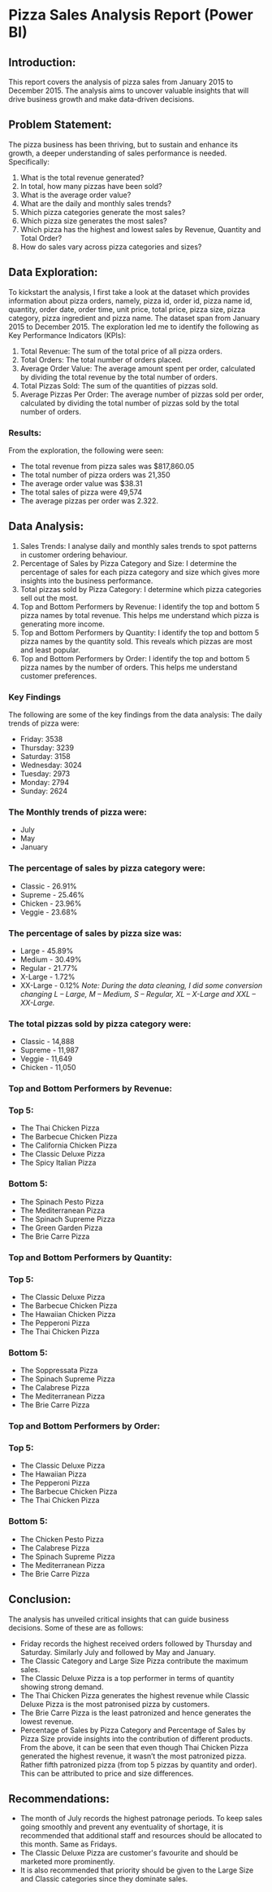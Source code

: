 # Pizza Sales Analysis Report (Power BI)

## Introduction:
This report covers the analysis of pizza sales from January 2015 to December 2015. The analysis aims to uncover valuable insights that will drive business growth and make data-driven decisions.

## Problem Statement:
The pizza business has been thriving, but to sustain and enhance its growth, a deeper understanding of sales performance is needed. Specifically:
1.	What is the total revenue generated?
2.	In total, how many pizzas have been sold?
3.	What is the average order value?
4.	What are the daily and monthly sales trends?
5.	Which pizza categories generate the most sales?
6.	Which pizza size generates the most sales?
7.	Which pizza has the highest and lowest sales by Revenue, Quantity and Total Order?
8.	How do sales vary across pizza categories and sizes?

## Data Exploration:
To kickstart the analysis, I first take a look at the dataset which provides information about pizza orders, namely, pizza id, order id, pizza name id, quantity, order date, order time, unit price, total price, pizza size, pizza category, pizza ingredient and pizza name. The dataset span from January 2015 to December 2015.
The exploration led me to identify the following as Key Performance Indicators (KPIs):
1.	Total Revenue: The sum of the total price of all pizza orders.
2.	Total Orders: The total number of orders placed.
3.	Average Order Value: The average amount spent per order, calculated by dividing the total revenue by the total number of orders.
4.	Total Pizzas Sold: The sum of the quantities of pizzas sold.
5.	Average Pizzas Per Order: The average number of pizzas sold per order, calculated by dividing the total number of pizzas sold by the total number of orders.

### Results:
From the exploration, the following were seen:
-	The total revenue from pizza sales was $817,860.05
-	The total number of pizza orders was 21,350
-	The average order value was $38.31
-	The total sales of pizza were 49,574
-	The average pizzas per order was 2.322.

## Data Analysis:
1.	Sales Trends: I analyse daily and monthly sales trends to spot patterns in customer ordering behaviour.
2.	Percentage of Sales by Pizza Category and Size: I determine the percentage of sales for each pizza category and size which gives more insights into the business performance.
3.	Total pizzas sold by Pizza Category: I determine which pizza categories sell out the most.
4.	Top and Bottom Performers by Revenue: I identify the top and bottom 5 pizza names by total revenue. This helps me understand which pizza is generating more income.
5.	Top and Bottom Performers by Quantity: I identify the top and bottom 5 pizza names by the quantity sold. This reveals which pizzas are most and least popular.
6.	Top and Bottom Performers by Order: I identify the top and bottom 5 pizza names by the number of orders. This helps me understand customer preferences.

### Key Findings
The following are some of the key findings from the data analysis:
The daily trends of pizza were:
-	Friday: 3538
-	Thursday: 3239
-	Saturday: 3158
-	Wednesday: 3024
-	Tuesday: 2973
-	Monday: 2794
-	Sunday: 2624

### The Monthly trends of pizza were:
-	July
-	May
-	January

### The percentage of sales by pizza category were:
-	Classic - 26.91%
-	Supreme - 25.46%
-	Chicken - 23.96%
-	Veggie - 23.68%

### The percentage of sales by pizza size was:
-	Large - 45.89%
-	Medium - 30.49%
-	Regular - 21.77%
-	X-Large - 1.72%
-	XX-Large - 0.12%
*Note: During the data cleaning, I did some conversion changing L – Large, M – Medium, S – Regular, XL – X-Large and XXL – XX-Large.*

### The total pizzas sold by pizza category were:
-	Classic - 14,888
-	Supreme - 11,987
-	Veggie - 11,649
-	Chicken - 11,050

### Top and Bottom Performers by Revenue:
### Top 5:
-	The Thai Chicken Pizza
-	The Barbecue Chicken Pizza
-	The California Chicken Pizza
-	The Classic Deluxe Pizza
-	The Spicy Italian Pizza
### Bottom 5:
-	The Spinach Pesto Pizza
-	The Mediterranean Pizza
-	The Spinach Supreme Pizza
-	The Green Garden Pizza
-	The Brie Carre Pizza

### Top and Bottom Performers by Quantity:
### Top 5:
-	The Classic Deluxe Pizza
-	The Barbecue Chicken Pizza
-	The Hawaiian Chicken Pizza
-	The Pepperoni Pizza
-	The Thai Chicken Pizza
### Bottom 5:
-	The Soppressata Pizza
-	The Spinach Supreme Pizza
-	The Calabrese Pizza
-	The Mediterranean Pizza
-	The Brie Carre Pizza

### Top and Bottom Performers by Order:
### Top 5:
-	The Classic Deluxe Pizza
-	The Hawaiian Pizza
-	The Pepperoni Pizza
-	The Barbecue Chicken Pizza
-	The Thai Chicken Pizza
### Bottom 5:
-	The Chicken Pesto Pizza
-	The Calabrese Pizza
-	The Spinach Supreme Pizza
-	The Mediterranean Pizza
-	The Brie Carre Pizza

## Conclusion:
The analysis has unveiled critical insights that can guide business decisions. Some of these are as follows:
-	Friday records the highest received orders followed by Thursday and Saturday. Similarly July and followed by May and January.
-	The Classic Category and Large Size Pizza contribute the maximum sales.
-	The Classic Deluxe Pizza is a top performer in terms of quantity showing strong demand.
-	The Thai Chicken Pizza generates the highest revenue while Classic Deluxe Pizza is the most patronised pizza by customers.
-	The Brie Carre Pizza is the least patronized and hence generates the lowest revenue.
-	Percentage of Sales by Pizza Category and Percentage of Sales by Pizza Size provide insights into the contribution of different products.
From the above, it can be seen that even though Thai Chicken Pizza generated the highest revenue, it wasn’t the most patronized pizza. Rather fifth patronized pizza (from top 5 pizzas by quantity and order). This can be attributed to price and size differences.

## Recommendations:
-	The month of July records the highest patronage periods. To keep sales going smoothly and prevent any eventuality of shortage, it is recommended that additional staff and resources should be allocated to this month. Same as Fridays.
-	The Classic Deluxe Pizza are customer's favourite and should be marketed more prominently.
-	It is also recommended that priority should be given to the Large Size and Classic categories since they dominate sales.
